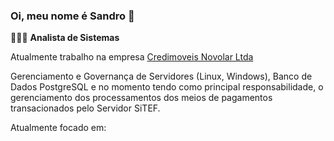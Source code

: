 ### Oi, meu nome é **Sandro** 👋

👨🏻‍💻 **Analista de Sistemas** 

Atualmente trabalho na empresa [Credimoveis Novolar Ltda](https://www.credimoveisnovolar.com.br)

Gerenciamento e Governança de Servidores (Linux, Windows), Banco de Dados PostgreSQL e no momento tendo como principal responsabilidade, o gerenciamento dos processamentos dos meios de pagamentos transacionados pelo Servidor SiTEF.

Atualmente focado em:

